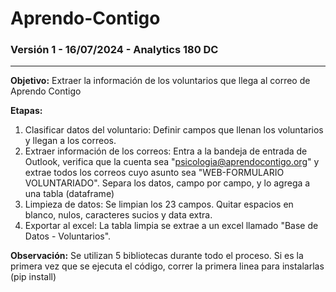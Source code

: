 # Aprendo-Contigo

### Versión 1 - 16/07/2024 - Analytics 180 DC

----------------------------------------------

**Objetivo:** Extraer la información de los voluntarios que llega al correo de Aprendo Contigo

**Etapas:**
1. Clasificar datos del voluntario: Definir campos que llenan los voluntarios y llegan a los correos.
2. Extraer información de los correos: Entra a la bandeja de entrada de Outlook, verifica que la cuenta sea "psicologia@aprendocontigo.org" y extrae todos los correos cuyo asunto sea "WEB-FORMULARIO VOLUNTARIADO". Separa los datos, campo por campo, y lo agrega a una tabla (dataframe)
3. Limpieza de datos: Se limpian los 23 campos. Quitar espacios en blanco, nulos, caracteres sucios y data extra.
4. Exportar al excel: La tabla limpia se extrae a un excel llamado "Base de Datos - Voluntarios".

**Observación:** Se utilizan 5 bibliotecas durante todo el proceso. Si es la primera vez que se ejecuta el código, correr la primera linea para instalarlas (pip install)
